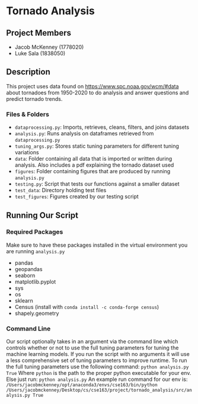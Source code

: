 # Tornado Analysis

## Project Members
- Jacob McKenney (1778020)
- Luke Sala (1838050)

## Description
This project uses data found on https://www.spc.noaa.gov/wcm/#data about
tornadoes from 1950-2020 to do analysis and answer questions and predict
tornado trends.
### Files & Folders
- `dataprocessing.py`: Imports, retrieves, cleans, filters, and joins datasets
- `analysis.py`: Runs analysis on dataframes retrieved from `dataprocessing.py`
- `tuning_args.py`: Stores static tuning parameters for different tuning
variations
- `data`: Folder containing all data that is imported or written during
analysis. Also includes a pdf explaining the tornado dataset used
- `figures`: Folder containing figures that are produced by running
`analysis.py`
- `testing.py`: Script that tests our functions against a smaller dataset
- `test_data`: Directory holding test files
- `test_figures`: Figures created by our testing script

## Running Our Script
### Required Packages
Make sure to have these packages installed in the virtual environment you
are running `analysis.py`
- pandas
- geopandas
- seaborn
- matplotlib.pyplot
- sys
- os
- sklearn
- Census (install with `conda install -c conda-forge census`)
- shapely.geometry

### Command Line
Our script optionally takes in an argument via the command line which
controls whether or not to use the full tuning parameters for tuning the
machine learning models. If you run the script with no arguments it
will use a less comprehensive set of tuning parameters to improve runtime. To
run the full tuning parameters use the following command:
`python analysis.py True`
Where `python` is the path to the proper python executable for your env.
Else just run:
`python analysis.py`
An example run command for our env is: `/Users/jacobmckenney/opt/anaconda3/envs/cse163/bin/python /Users/jacobmckenney/Desktop/cs/cse163/project/tornado_analysis/src/analysis.py True`
